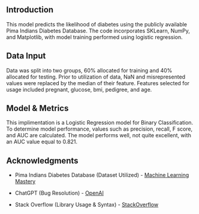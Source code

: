 ## Introduction
This model predicts the likelihood of diabetes using the publicly available Pima Indians Diabetes Database. The code incorporates SKLearn, NumPy, and Matplotlib, with model training performed using logistic regression.

## Data Input
Data was split into two groups, 60% allocated for training and 40% allocated for testing. Prior to utilization of data, NaN and misrepresented values were replaced by the median of their feature. Features selected for usage included pregnant, glucose, bmi, pedigree, and age.

## Model & Metrics
This implimentation is a Logistic Regression model for Binary Classification. To determine model performance, values such as precision, recall, F score, and AUC are calculated. The model performs well, not quite excellent, with an AUC value equal to 0.821.

## Acknowledgments
- Pima Indians Diabetes Database (Dataset Utilized) - [Machine Learning Mastery](https://machinelearningmastery.com/standard-machine-learning-datasets/)

- ChatGPT (Bug Resolution) - [OpenAI](https://chatgpt.com)

- Stack Overflow (Library Usage & Syntax) - [StackOverflow](https://stackoverflow.com/questions)